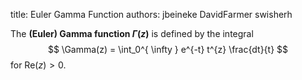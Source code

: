 title: Euler Gamma Function
authors:
    jbeineke
    DavidFarmer
    swisherh

The **(Euler) Gamma function $\Gamma(z)$** is defined by the integral 
$$
\Gamma(z) = \int_0^{ \infty } e^{-t} t^{z} \frac{dt}{t}
$$
for Re$(z) > 0$.

